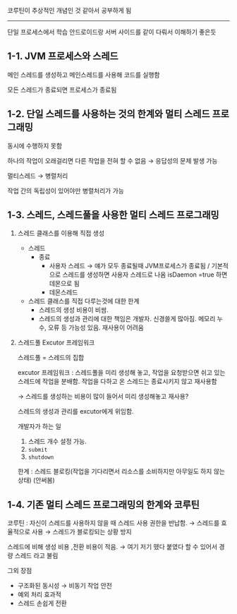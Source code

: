 코루틴이 추상적인 개념인 것 같아서 공부하게 됨

------
단일 프로세스에서 학습
안드로이드랑 서버 사이드를 같이 다뤄서 이해하기 좋은듯

## 1-1. JVM 프로세스와 스레드

메인 스레드를 생성하고 메인스레드를 사용해 코드를 실행함

모든 스레드가 종료되면 프로세스가 종료됨

## 1-2. 단일 스레드를 사용하는 것의 한계와 멀티 스레드 프로그래밍

동시에 수행하지 못함

하나의 작업이 오래걸리면 다른 작업을 전혀 할 수 없음 → 응답성의 문제 발생 가능

멀티스레드 → 병렬처리

작업 간의 독립성이 있어야만 병렬처리가 가능

## 1-3. 스레드, 스레드풀을 사용한 멀티 스레드 프로그래밍

1. 스레드 클래스를 이용해 직접 생성
    
    - 스레드
        - 종료
            - 사용자 스레드 → 얘가 모두 종료될때 JVM프로세스가 종료됨 / 기본적으로 스레드를 생성하면 사용자 스레드로 나옴 isDaemon =true 하면 데몬으로 됨
            - 데몬스레드
    - 스레드 클래스를 직접 다루는것에 대한 한계
        - 스레드의 생성 비용이 비쌈.
        - 스레드의 생성과 관리에 대한 책임은 개발자. 신경쓸게 많아짐. 메모리 누수, 오류 등 가능성 있음. 재사용이 어려움
2. 스레드풀 Excutor 프레임워크
    
    스레드풀 = 스레드의 집합
    
    excutor 프레임워크 : 스레드풀을 미리 생성해 놓고, 작업을 요청받으면 쉬고 있는 스레드에 작업을 분배함. 작업을 다하고 온 스레드는 종료시키지 않고 재사용함
    
    → 스레드를 생성하는 비용이 많이 들어서 미리 생성해놓고 재사용?
    
    스레드의 생성과 관리를 excutor에게 위임함.
    
    개발자가 하는 일
    
    1. 스레드 개수 설정 가능.
    2. `submit`
    3. `shutdown`
    
    한계 : 스레드 블로킹(작업을 기다리면서 리소스를 소비하지만 아무일도 하지 않는 상태)
    (안써봄)

## 1-4. 기존 멀티 스레드 프로그래밍의 한계와 코루틴

코루틴 : 자신이 스레드를 사용하지 않을 때 스레드 사용 권한을 반납함. → 스레드를 효율적으로 사용 → 스레드가 블로킹되는 상황 방지

스레드에 비해 생성 비용 ,전환 비용이 적음. → 여기 저기 뗐다 붙였다 할 수 있어서 경량 스레드 라고 불림

그외 장점

- 구조화된 동시성 → 비동기 작업 안전
- 예외 처리 효과적
- 스레드 손쉽게 전환